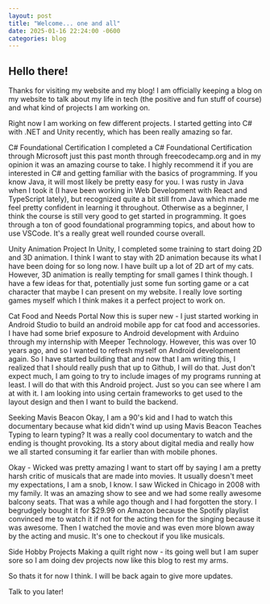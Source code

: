 ```yaml
---
layout: post
title: "Welcome... one and all"
date: 2025-01-16 22:24:00 -0600
categories: blog
---
```


## Hello there!

Thanks for visiting my website and my blog! I am officially keeping a blog on my website to talk about my life in tech (the positive and fun stuff of course) and what kind of projects I am working on. 

Right now I am working on few different projects. I started getting into C# with .NET and Unity recently, which has been really amazing so far. 

C# Foundational Certification
I completed a C# Foundational Certification through Microsoft just this past month through freecodecamp.org and in my opinion it was an amazing course to take. I highly recommend it if you are interested in C# and getting familiar with the basics of programming. If you know Java, it will most likely be pretty easy for you. I was rusty in Java when I took it (I have been working in Web Development with React and TypeScript lately), but recognized quite a bit still from Java which made me feel pretty confident in learning it throughout. Otherwise as a beginner, I think the course is still very good to get started in programming. It goes through a ton of good foundational programming topics, and about how to use VSCode. It's a really great well rounded course overall. 

Unity Animation Project
In Unity, I completed some training to start doing 2D and 3D animation. I think I want to stay with 2D animation because its what I have been doing for so long now. I have built up a lot of 2D art of my cats. However, 3D animation is really tempting for small games I think though. I have a few ideas for that, potentially just some fun sorting game or a cat character that maybe I can present on my website. I really love sorting games myself which I think makes it a perfect project to work on.

Cat Food and Needs Portal
Now this is super new - I just started working in Android Studio to build an android mobile app for cat food and accessories. I have had some brief exposure to Android development with Arduino through my internship with Meeper Technology. However, this was over 10 years ago, and so I wanted to refresh myself on Android development again. So I have started building that and now that I am writing this, I realized that I should really push that up to Github, I will do that. Just don't expect much, I am going to try to include images of my programs running at least. I will do that with this Android project. Just so you can see where I am at with it. I am looking into using certain frameworks to get used to the layout design and then I want to build the backend.

Seeking Mavis Beacon
Okay, I am a 90's kid and I had to watch this documentary because what kid didn't wind up using Mavis Beacon Teaches Typing to learn typing? It was a really cool documentary to watch and the ending is thought provoking. Its a story about digital media and really how we all started consuming it far earlier than with mobile phones. 

Okay - Wicked was pretty amazing
I want to start off by saying I am a pretty harsh critic of musicals that are made into movies. It usually doesn't meet my expectations, I am a snob, I know. I saw Wicked in Chicago in 2008 with my family. It was an amazing show to see and we had some really awesome balcony seats. That was a while ago though and I had forgotten the story. I begrudgely bought it for $29.99 on Amazon because the Spotify playlist convinced me to watch it if not for the acting then for the singing because it was awesome. Then I watched the movie and was even more blown away by the acting and music. It's one to checkout if you like musicals.

Side Hobby Projects
Making a quilt right now - its going well but I am super sore so I am doing dev projects now like this blog to rest my arms.

So thats it for now I think. I will be back again to give more updates. 

Talk to you later!

